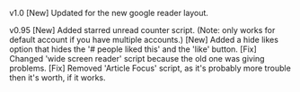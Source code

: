 v1.0
[New] Updated for the new google reader layout.

v0.95
[New] Added starred unread counter script. (Note: only works for default account if you have multiple accounts.)
[New] Added a hide likes option that hides the '# people liked this' and the 'like' button.
[Fix] Changed 'wide screen reader' script because the old one was giving problems.
[Fix] Removed 'Article Focus' script, as it's probably more trouble then it's worth, if it works.